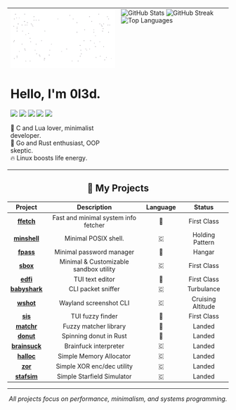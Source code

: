 <table>
  <tr>
    <td width="50%" valign="top">
      <img src="stafsim.gif" alt="donut" width="100%">
      <h1>Hello, I'm 0l3d.</h1>
      <p>
        <img src="https://img.shields.io/badge/c-%2300599C.svg?style=for-the-badge&logo=c&logoColor=white"/>
        <img src="https://img.shields.io/badge/lua-%230075A8.svg?style=for-the-badge&logo=lua&logoColor=white"/>
        <img src="https://img.shields.io/badge/void%20linux-478061?style=for-the-badge&logo=linux&logoColor=white"/>
        <img src="https://img.shields.io/badge/rust-%23000000.svg?style=for-the-badge&logo=rust&logoColor=white"/>
        <img src="https://img.shields.io/badge/go-%2300ADD8.svg?style=for-the-badge&logo=go&logoColor=white"/>
      </p>
      <p>
        💙 C and Lua lover, minimalist developer.<br>
        💎 Go and Rust enthusiast, OOP skeptic.<br>
        🔥 Linux boosts life energy.
      </p>
    </td>
    <td width="50%" valign="top">
      <img src="https://github-readme-stats.vercel.app/api?username=0l3d&show_icons=true&theme=onedark&hide_border=false&card_width=500" alt="GitHub Stats"/>
      <img src="https://github-readme-streak-stats.herokuapp.com/?user=0l3d&theme=onedark&hide_border=false" alt="GitHub Streak"/>
      <img src="https://github-readme-stats.vercel.app/api/top-langs/?username=0l3d&layout=compact&theme=onedark&hide_border=false&card_width=500" alt="Top Languages"/>
    </td>
  </tr>
</table>


<div align="center">
<h2>📁 My Projects</h2>

| Project | Description | Language | Status |
|:-------:|:-----------:|:--------:|:------:|
| **[ffetch](https://github.com/0l3d/ffetch)**       | Fast and minimal system info fetcher   | 🦀 | First Class           |
| **[minshell](https://github.com/0l3d/minshell)**   | Minimal POSIX shell.                   | 🇨 | Holding Pattern       |
| **[fpass](https://github.com/0l3d/fpass)**         | Minimal password manager               | 🦀 | Hangar                |
| **[sbox](https://github.com/0l3d/sbox)**           | Minimal & Customizable sandbox utility | 🇨 | First Class           |
| **[edfi](https://github.com/0l3d/edfi)**           | TUI text editor                        | 🦀 | First Class           |
| **[babyshark](https://github.com/0l3d/babyshark)** | CLI packet sniffer                     | 🇨 | Turbulance            |
| **[wshot](https://github.com/0l3d/wshot)**         | Wayland screenshot CLI                 | 🇨 | Cruising Altitude     |
| **[sis](https://github.com/0l3d/search-in-sight)** | TUI fuzzy finder                       | 🦀 | First Class           |
| **[matchr](https://github.com/0l3d/matchr)**       | Fuzzy matcher library                  | 🦀 | Landed                |
| **[donut](https://github.com/0l3d/donut)**         | Spinning donut in Rust                 | 🦀 | Landed                |
| **[brainsuck](https://github.com/0l3d/brainsuck)** | Brainfuck interpreter                  | 🇨 | Landed                |
| **[halloc](https://github.com/0l3d/halloc)**       | Simple Memory Allocator                | 🇨 | Landed                |
| **[zor](https://github.com/0l3d/zor)**             | Simple XOR enc/dec utility             | 🇨 | Landed                |
| **[stafsim](https://github.com/0l3d/stafsim)**     | Simple Starfield Simulator             | 🇨 | Landed                |
</div>

---

<p align="center"><i>All projects focus on performance, minimalism, and systems programming.</i></p>
